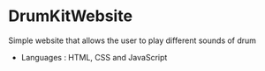 # DrumKitWebsite
Simple website that allows the user to play different sounds of drum
- Languages : HTML, CSS and JavaScript 
